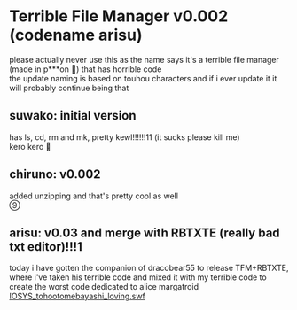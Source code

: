 # Terrible File Manager v0.002 (codename arisu)
please actually never use this as the name says it's a terrible file manager (made in p***on 🤮) that has horrible code  
the update naming is based on touhou characters and if i ever update it it will probably continue being that
## suwako: initial version
has ls, cd, rm and mk, pretty kewl!!!!!!11 (it sucks please kill me)  
kero kero 🐸
## chiruno: v0.002
added unzipping and that's pretty cool as well  
⑨
## arisu: v0.03 and merge with RBTXTE (really bad txt editor)!!!1
today i have gotten the companion of dracobear55 to release TFM+RBTXTE, where i've taken his terrible code and mixed it with my terrible code to create the worst code dedicated to alice margatroid  
[IOSYS_tohootomebayashi_loving.swf](https://kaisernet.org/crypt/flash/otaku/IOSYS_tohootomebayashi_loving.swf)
